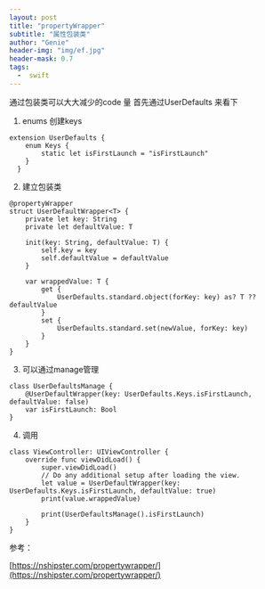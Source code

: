 ```yaml
---
layout: post
title: "propertyWrapper"
subtitle: "属性包装类"
author: "Genie"
header-img: "img/ef.jpg"
header-mask: 0.7
tags:
  -  swift
---
```


通过包装类可以大大减少的code 量
首先通过UserDefaults 来看下

1. enums 创建keys

```
extension UserDefaults {
    enum Keys {
        static let isFirstLaunch = "isFirstLaunch"
    }
  }
```

2. 建立包装类

```
@propertyWrapper
struct UserDefaultWrapper<T> {
    private let key: String
    private let defaultValue: T

    init(key: String, defaultValue: T) {
        self.key = key
        self.defaultValue = defaultValue
    }

    var wrappedValue: T {
        get {
            UserDefaults.standard.object(forKey: key) as? T ?? defaultValue
        }
        set {
            UserDefaults.standard.set(newValue, forKey: key)
        }
    }
}
```

3. 可以通过manage管理	

```
class UserDefaultsManage {
    @UserDefaultWrapper(key: UserDefaults.Keys.isFirstLaunch, defaultValue: false)
    var isFirstLaunch: Bool
}

```

4. 调用

```
class ViewController: UIViewController {
    override func viewDidLoad() {
        super.viewDidLoad()
        // Do any additional setup after loading the view.
        let value = UserDefaultWrapper(key: UserDefaults.Keys.isFirstLaunch, defaultValue: true)
        print(value.wrappedValue)

        print(UserDefaultsManage().isFirstLaunch)
    }
}

```


参考：

[https://nshipster.com/propertywrapper/](https://nshipster.com/propertywrapper/)